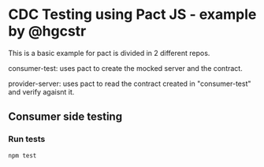 # CDC Testing using Pact JS - example by @hgcstr

This is a basic example for pact is divided in 2 different repos.

consumer-test: uses pact to create the mocked server and the contract.

provider-server: uses pact to read the contract created in "consumer-test" and verify agaisnt it.

## Consumer side testing

### Run tests
```
npm test
```
